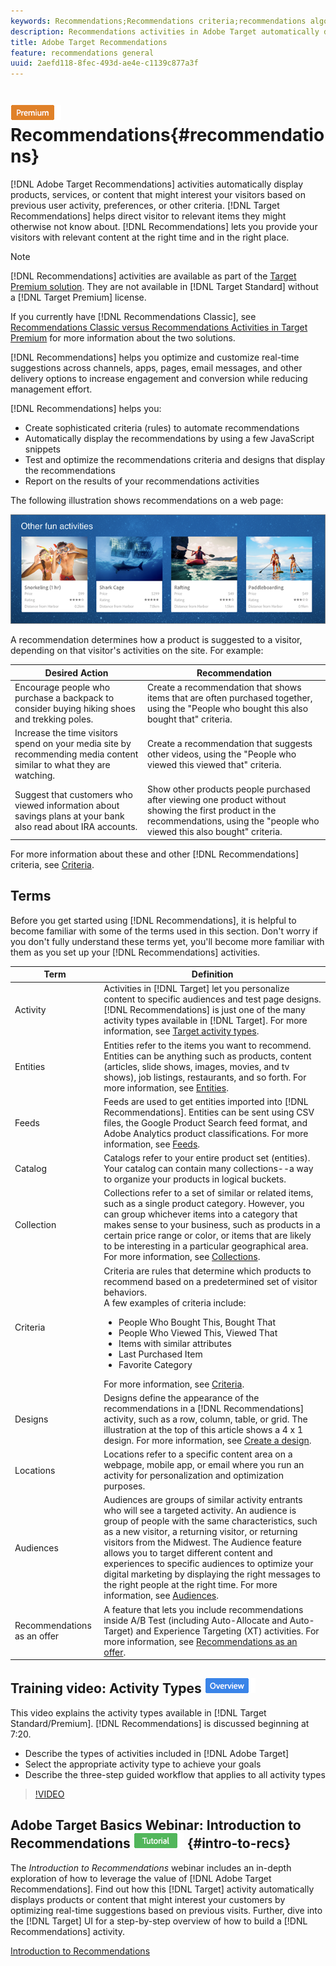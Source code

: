 ```yaml
---
keywords: Recommendations;Recommendations criteria;recommendations algorithms;recommendations activity;criteria;recommendations targeting;recs
description: Recommendations activities in Adobe Target automatically display products or content that might interest your customers based on previous user activity or other algorithms. Recommendations help direct customers to relevant items they might otherwise not know about.
title: Adobe Target Recommendations
feature: recommendations general
uuid: 2aefd118-8fec-493d-ae4e-c1139c877a3f
---
```


# ![PREMIUM](/help/assets/premium.png) Recommendations{#recommendations}

[!DNL Adobe Target Recommendations] activities automatically display products, services, or content that might interest your visitors based on previous user activity, preferences, or other criteria. [!DNL Target Recommendations] helps direct visitor to relevant items they might otherwise not know about. [!DNL Recommendations] lets you provide your visitors with relevant content at the right time and in the right place.

>[!NOTE]
>
>[!DNL Recommendations] activities are available as part of the [Target Premium solution](/help/c-intro/intro.md#premium). They are not available in [!DNL Target Standard] without a [!DNL Target Premium] license.
>
>If you currently have [!DNL Recommendations Classic], see [Recommendations Classic versus Recommendations Activities in Target Premium](../c-recommendations/c-recommendations-faq/recommendations-classic-versus-recommendations-activities-target-premium.md#concept_A80223EF66634EA380580C2823A581C5) for more information about the two solutions.

[!DNL Recommendations] helps you optimize and customize real-time suggestions across channels, apps, pages, email messages, and other delivery options to increase engagement and conversion while reducing management effort.

[!DNL Recommendations] helps you:

* Create sophisticated criteria (rules) to automate recommendations 
* Automatically display the recommendations by using a few JavaScript snippets 
* Test and optimize the recommendations criteria and designs that display the recommendations 
* Report on the results of your recommendations activities

The following illustration shows recommendations on a web page:

![](assets/velocity_example.png)

A recommendation determines how a product is suggested to a visitor, depending on that visitor's activities on the site. For example:

| Desired Action | Recommendation |
|--- |--- |
|Encourage people who purchase a backpack to consider buying hiking shoes and trekking poles.|Create a recommendation that shows items that are often purchased together, using the "People who bought this also bought that" criteria.|
|Increase the time visitors spend on your media site by recommending media content similar to what they are watching.|Create a recommendation that suggests other videos, using the "People who viewed this viewed that" criteria.|
|Suggest that customers who viewed information about savings plans at your bank also read about IRA accounts.|Show other products people purchased after viewing one product without showing the first product in the recommendations, using the "people who viewed this also bought" criteria.|

For more information about these and other [!DNL Recommendations] criteria, see [Criteria](../c-recommendations/c-algorithms/algorithms.md#concept_4BD01DC437F543C0A13621C93A302750).

## Terms

Before you get started using [!DNL Recommendations], it is helpful to become familiar with some of the terms used in this section. Don't worry if you don't fully understand these terms yet, you'll become more familiar with them as you set up your [!DNL Recommendations] activities.

|Term|Definition|
| --- | --- |
|Activity|Activities in [!DNL Target] let you personalize content to specific audiences and test page designs. [!DNL Recommendations] is just one of the many activity types available in [!DNL Target]. For more information, see [Target activity types](/help/c-activities/target-activities-guide.md).|
|Entities|Entities refer to the items you want to recommend. Entities can be anything such as products, content (articles, slide shows, images, movies, and tv shows), job listings, restaurants, and so forth. For more information, see [Entities](/help/c-recommendations/c-products/products.md).|
|Feeds|Feeds are used to get entities imported into [!DNL Recommendations]. Entities can be sent using CSV files, the Google Product Search feed format, and Adobe Analytics product classifications. For more information, see [Feeds](/help/c-recommendations/c-products/feeds.md).|
|Catalog|Catalogs refer to your entire product set (entities). Your catalog can contain many collections--a way to organize your products in logical buckets. |
|Collection|Collections refer to a set of similar or related items, such as a single product category. However, you can group whichever items into a category that makes sense to your business, such as products in a certain price range or color, or items that are likely to be interesting in a particular geographical area. For more information, see [Collections](/help/c-recommendations/c-products/collections.md).|
|Criteria|Criteria are rules that determine which products to recommend based on a predetermined set of visitor behaviors.<br>A few examples of criteria include: <ul><li>People Who Bought This, Bought That</li><li>People Who Viewed This, Viewed That</li><li>Items with similar attributes</li><li>Last Purchased Item</li><li>Favorite Category</li></ul>  For more information, see [Criteria](/help/c-recommendations/c-algorithms/algorithms.md).|
|Designs|Designs define the appearance of the recommendations in a [!DNL Recommendations] activity, such as a row, column, table, or grid. The illustration at the top of this article shows a 4 x 1 design. For more information, see [Create a design](/help/c-recommendations/c-design-overview/create-design.md).|
|Locations|Locations refer to a specific content area on a webpage, mobile app, or email where you run an activity for personalization and optimization purposes.|
|Audiences|Audiences are groups of similar activity entrants who will see a targeted activity. An audience is group of people with the same characteristics, such as a new visitor, a returning visitor, or returning visitors from the Midwest. The Audience feature allows you to target different content and experiences to specific audiences to optimize your digital marketing by displaying the right messages to the right people at the right time. For more information, see [Audiences](/help/c-target/target.md).|
|Recommendations as an offer|A feature that lets you include recommendations inside A/B Test (including Auto-Allocate and Auto-Target) and Experience Targeting (XT) activities. For more information, see [Recommendations as an offer](/help/c-recommendations/recommendations-as-an-offer.md).|

## Training video: Activity Types ![Overview badge](/help/assets/overview.png)

This video explains the activity types available in [!DNL Target Standard/Premium]. [!DNL Recommendations] is discussed beginning at 7:20.

* Describe the types of activities included in [!DNL Adobe Target] 
* Select the appropriate activity type to achieve your goals 
* Describe the three-step guided workflow that applies to all activity types

>[!VIDEO](https://video.tv.adobe.com/v/17386)

## Adobe Target Basics Webinar: Introduction to Recommendations ![Tutorial badge](/help/assets/tutorial.png) {#intro-to-recs}

The *Introduction to Recommendations* webinar includes an in-depth exploration of how to leverage the value of [!DNL Adobe Target Recommendations]. Find out how this [!DNL Target] activity automatically displays products or content that might interest your customers by optimizing real-time suggestions based on previous visits. Further, dive into the [!DNL Target] UI for a step-by-step overview of how to build a [!DNL Recommendations] activity.

[Introduction to Recommendations](https://adobecustomersuccess.adobeconnect.com/p8gt31drhs3e/?OWASP_CSRFTOKEN=4bd6cac5d0806167ee0a5449ba93d6300548d09c922bcb751c38973897a5703a)